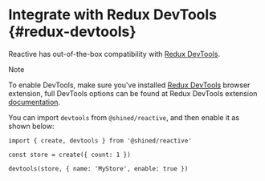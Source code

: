 # Integrate with Redux DevTools {#redux-devtools}

Reactive has out-of-the-box compatibility with [Redux DevTools](https://github.com/reduxjs/redux-devtools#redux-devtools).

> [!NOTE]
> To enable DevTools, make sure you've installed [Redux DevTools](https://github.com/reduxjs/redux-devtools#redux-devtools) browser extension, full DevTools options can be found at Redux DevTools extension [documentation](https://github.com/reduxjs/redux-devtools/blob/main/extension/docs/API/Arguments.md#options).

You can import `devtools` from `@shined/reactive`, and then enable it as shown below:

```tsx {5}
import { create, devtools } from '@shined/reactive'

const store = create({ count: 1 })

devtools(store, { name: 'MyStore', enable: true })
```
